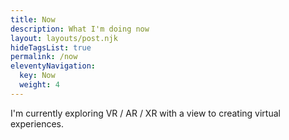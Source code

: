 ```yaml
---
title: Now
description: What I'm doing now
layout: layouts/post.njk
hideTagsList: true
permalink: /now
eleventyNavigation:
  key: Now
  weight: 4
---
```


I'm currently exploring VR / AR / XR with a view to creating virtual experiences.
